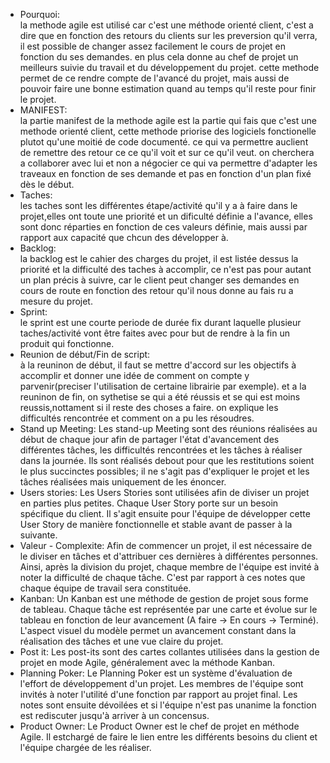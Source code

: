 - Pourquoi:  
  la methode agile est utilisé car c'est une méthode orienté client, c'est a dire que en fonction des retours du clients sur les preversion qu'il verra, il est possible de changer assez facilement le cours de projet en fonction du ses demandes. en plus cela donne au chef de projet un meilleurs suivie du travail et du développement du projet. cette methode permet de ce rendre compte de l'avancé du projet, mais aussi de pouvoir faire une bonne estimation quand au temps qu'il reste pour finir le projet.
- MANIFEST:  
  la partie manifest de la methode agile est la partie qui fais que c'est une methode orienté client, cette methode priorise des logiciels fonctionelle plutot qu'une moitié de code documenté. ce qui va permettre auclient de remettre des retour ce ce qu'il voit et sur ce qu'il veut. on cherchera a collaborer avec lui et non a négocier ce qui va permettre d'adapter les traveaux en fonction de ses demande et pas en fonction d'un plan fixé dès le début.
- Taches:  
  les taches sont les différentes étape/activité qu'il y a à faire dans le projet,elles ont toute une priorité et un dificulté définie a l'avance, elles sont donc réparties en fonction de ces valeurs définie, mais aussi par rapport aux capacité que chcun des développer à.
- Backlog:  
  la backlog est le cahier des charges du projet, il est listée dessus la priorité et la difficulté des taches à accomplir, ce n'est pas pour autant un plan précis à suivre, car le client peut changer ses demandes en cours de route en fonction des retour qu'il nous donne au fais ru a mesure du projet.
- Sprint:  
  le sprint est une courte periode de durée fix durant laquelle plusieur taches/activité vont être faites avec pour but de rendre à la fin un produit qui fonctionne.
- Reunion de début/Fin de script:  
  à la reuninon de début, il faut se mettre d'accord sur les objectifs à accomplir et donner une idée de comment on compte y parvenir(preciser l'utilisation de certaine librairie par exemple). et a la reuninon de fin, on sythetise se qui a été réussis et se qui est moins reussis,nottament si il reste des choses a faire. on explique les difficultés rencontrée et comment on a pu les résoudres.
- Stand up Meeting: Les stand-up Meeting sont des réunions réalisées au début de chaque jour afin de partager l'état d'avancement des différentes tâches, les difficultés rencontrées et les tâches à réaliser dans la journée. Ils sont réalisés debout pour que les restitutions soient le plus succinctes possibles; il ne s'agit pas d'expliquer le projet et les tâches réalisées mais uniquement de les énoncer.
- Users stories: Les Users Stories sont utilisées afin de diviser un projet en parties plus petites. Chaque User Story porte sur un besoin spécifique du client. Il s'agit ensuite pour l'équipe de développer cette User Story de manière fonctionnelle et stable avant de passer à la suivante.
- Valeur - Complexite: Afin de commencer un projet, il est nécessaire de le diviser en tâches et d'attribuer ces dernières à différentes personnes. Ainsi, après la division du projet, chaque membre de l'équipe est invité à noter la difficulté de chaque tâche. C'est par rapport à ces notes que chaque équipe de travail sera constituée.
- Kanban: Un Kanban est une méthode de gestion de projet sous forme de tableau. Chaque tâche est représentée par une carte et évolue sur le tableau en fonction de leur avancement (A faire -> En cours -> Terminé). L'aspect visuel du modèle permet un avancement constant dans la réalisation des tâches et une vue claire du projet.
- Post it: Les post-its sont des cartes collantes utilisées dans la gestion de projet en mode Agile, généralement avec la méthode Kanban.
- Planning Poker: Le Planning Poker est un système d'évaluation de l'effort de développement d'un projet. Les membres de l'équipe sont invités à noter l'utilité d'une fonction par rapport au projet final. Les notes sont ensuite dévoilées et si l'équipe n'est pas unanime la fonction est rediscuter jusqu'à arriver à un concensus.
- Product Owner: Le Product Owner est le chef de projet en méthode Agile. Il estchargé de faire le lien entre les différents besoins du client et l'équipe chargée de les réaliser.
